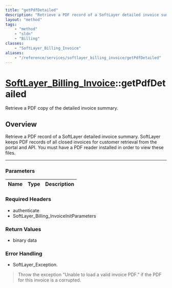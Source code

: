 ```yaml
---
title: "getPdfDetailed"
description: "Retrieve a PDF record of a SoftLayer detailed invoice summary. SoftLayer keeps PDF records of all closed invoices for cu... "
layout: "method"
tags:
    - "method"
    - "sldn"
    - "Billing"
classes:
    - "SoftLayer_Billing_Invoice"
aliases:
    - "/reference/services/softlayer_billing_invoice/getPdfDetailed"
---
```

# [SoftLayer_Billing_Invoice](/reference/services/SoftLayer_Billing_Invoice)::getPdfDetailed


Retrieve a PDF copy of the detailed invoice summary.


## Overview 
Retrieve a PDF record of a SoftLayer detailed invoice summary. SoftLayer keeps PDF records of all closed invoices for customer retrieval from the portal and API. You must have a PDF reader installed in order to view these files. 

-----

### Parameters 
|Name | Type | Description |
| --- | --- | --- |


### Required Headers
* authenticate
* SoftLayer_Billing_InvoiceInitParameters


### Return Values
* binary data



### Error Handling

* SoftLayer_Exception. 

> Throw the exception "Unable to load a valid invoice PDF." if the PDF for this invoice is a corrupted. 



